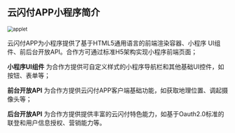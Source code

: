 ## 云闪付APP小程序简介

<img src="../../media/01/applet.png" alt="applet" style="zoom:80%;" />



云闪付APP为小程序提供了基于HTML5通用语言的前端渲染容器、小程序 UI组件、前后台开放API。合作方可通过标准H5架构实现小程序前端页面；

**小程序UI组件** 为合作方提供可自定义样式的小程序导航栏和其他基础UI控件，如按钮、表单等；

**前台开放API** 为合作方提供云闪付APP客户端基础功能，如获取地理位置、调起摄像头等；

**后台开放API** 为合作方提供提供丰富的云闪付特色能力，如基于Oauth2.0标准的联登和用户信息授权、营销能力等。

